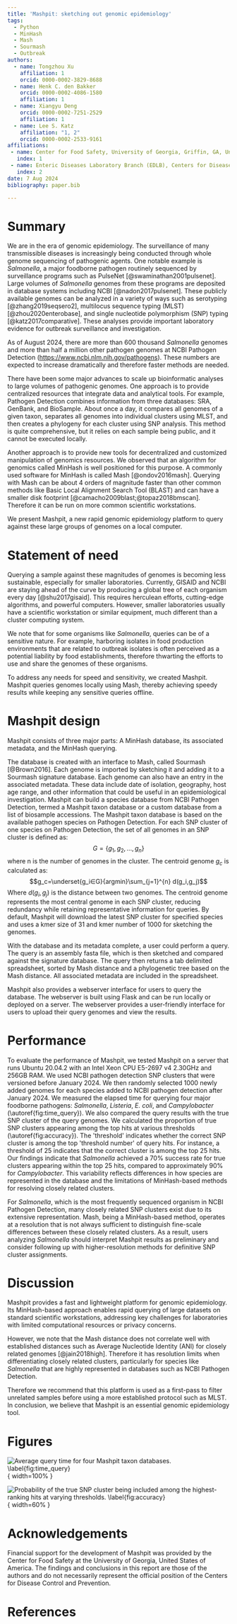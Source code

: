 ```yaml
---
title: 'Mashpit: sketching out genomic epidemiology'
tags:
  - Python
  - MinHash 
  - Mash
  - Sourmash
  - Outbreak
authors:
  - name: Tongzhou Xu
    affiliation: 1
    orcid: 0000-0002-3829-8688
  - name: Henk C. den Bakker
    orcid: 0000-0002-4086-1580
    affiliation: 1
  - name: Xiangyu Deng
    orcid: 0000-0002-7251-2529
    affiliation: 1
  - name: Lee S. Katz
    affiliation: "1, 2"
    orcid: 0000-0002-2533-9161
affiliations:
 - name: Center for Food Safety, University of Georgia, Griffin, GA, United States of America
   index: 1
 - name: Enteric Diseases Laboratory Branch (EDLB), Centers for Disease Control and Prevention, Atlanta, GA, United States of America
   index: 2
date: 7 Aug 2024
bibliography: paper.bib

---
```


# Summary

We are in the era of genomic epidemiology.
The surveillance of many transmissible diseases is increasingly being conducted through whole genome sequencing of pathogenic agents. 
One notable example is _Salmonella_, a major foodborne pathogen routinely sequenced by surveillance programs such as PulseNet [@swaminathan2001pulsenet]. 
Large volumes of _Salmonella_ genomes from these programs are deposited in database systems including NCBI [@nadon2017pulsenet]. 
These publicly available genomes can be analyzed in a variety of ways such as serotyping [@zhang2019seqsero2],
multilocus sequence typing (MLST) [@zhou2020enterobase], and single nucleotide polymorphism (SNP) typing [@katz2017comparative].
These analyses provide important laboratory evidence for outbreak surveillance and investigation.

As of August 2024, there are more than 600 thousand _Salmonella_ genomes and more than half a million other pathogen genomes at NCBI Pathogen Detection (https://www.ncbi.nlm.nih.gov/pathogens).
These numbers are expected to increase dramatically and therefore faster methods are needed.

There have been some major advances to scale up bioinformatic analyses to large volumes of pathogenic genomes.
One approach is to provide centralized resources that integrate data and analytical tools.
For example, Pathogen Detection combines information from three databases: SRA, GenBank, and BioSample.
About once a day, it compares all genomes of a given taxon, separates all genomes into individual clusters using MLST, and then creates a phylogeny for each cluster using SNP analysis.
This method is quite comprehensive, but it relies on each sample being public, and it cannot be executed locally.

Another approach is to provide new tools for decentralized and customized manipulation of genomics resources.
We observed that an algorithm for genomics called MinHash is well positioned for this purpose.
A commonly used software for MinHash is called Mash [@ondov2016mash].
Querying with Mash can be about 4 orders of magnitude faster than other common methods like Basic Local Alignment Search Tool (BLAST) and can have a smaller disk footprint [@camacho2009blast;@topaz2018bmscan].
Therefore it can be run on more common scientific workstations.

We present Mashpit, a new rapid genomic epidemiology platform to query against these large groups of genomes on a local computer.

# Statement of need 

Querying a sample against these magnitudes of genomes is becoming less sustainable, especially for smaller laboratories.
Currently, GISAID and NCBI are staying ahead of the curve by producing a global tree of each organism every day [@shu2017gisaid].
This requires herculean efforts, cutting-edge algorithms, and powerful computers.
However, smaller laboratories usually have a scientific workstation or similar equipment, much different than a cluster computing system.

We note that for some organisms like _Salmonella_, queries can be of a sensitive nature.
For example, harboring isolates in food production environments that are related to outbreak isolates is often perceived as a potential liability by food establishments, therefore thwarting the efforts to use and share the genomes of these organisms.

To address any needs for speed and sensitivity, we created Mashpit.
Mashpit queries genomes locally using Mash, thereby achieving speedy results while keeping any sensitive queries offline.

# Mashpit design

Mashpit consists of three major parts: A MinHash database, its associated metadata, and the MinHash querying.

The database is created with an interface to Mash, called Sourmash [@Brown2016].
Each genome is imported by sketching it and adding it to a Sourmash signature database.
Each genome can also have an entry in the associated metadata.
These data include date of isolation, geography, host age range, and other information that could be useful in an epidemiological investigation.
Mashpit can build a species database from NCBI Pathogen Detection, termed a Mashpit taxon database or a custom database from a list of biosample accessions. The Mashpit taxon database is based on the available pathogen species on Pathogen Detection. For each SNP cluster of one species on Pathogen Detection, the set of all genomes in an SNP cluster is defined as:
$$G=\{g_1,g_2,…,g_n\}$$
where n is the number of genomes in the cluster.
The centroid genome $g_c$ is calculated as:
$$g_c=\underset{g_i∈G}{argmin}\sum_{j=1}^{n} d(g_i,g_j)$$
Where $d(g_i,g_j)$ is the distance between two genomes.
The centroid genome represents the most central genome in each SNP cluster, reducing redundancy while retaining representative information for queries. By default, Mashpit will download the latest SNP cluster for specified species and uses a kmer size of 31 and kmer number of 1000 for sketching the genomes. 

With the database and its metadata complete, a user could perform a query.
The query is an assembly fasta file, which is then sketched and compared against the signature database.
The query then returns a tab delimited spreadsheet, sorted by Mash distance and a phylogenetic tree based on the Mash distance.
All associated metadata are included in the spreadsheet.

Mashpit also provides a webserver interface for users to query the database. 
The webserver is built using Flask and can be run locally or deployed on a server. 
The webserver provides a user-friendly interface for users to upload their query genomes and view the results.

# Performance
To evaluate the performance of Mashpit, we tested Mashpit on a server that runs Ubuntu 20.04.2 with an Intel Xeon CPU E5-2697 v4 2.30GHz and 256GB RAM.
We used NCBI pathogen detection SNP clusters that were versioned before January 2024. We then randomly selected 1000 newly added genomes for each species added to NCBI pathogen detection after January 2024. 
We measured the elapsed time for querying four major foodborne pathogens: _Salmonella_, _Listeria_, _E. coli_, and _Campylobacter_ (\autoref{fig:time_query}).
We also compared the query results with the true SNP cluster of the query genomes. 
We calculated the proportion of true SNP clusters appearing among the top hits at various thresholds (\autoref{fig:accuracy}). 
The 'threshold' indicates whether the correct SNP cluster is among the top 'threshold number' of query hits. 
For instance, a threshold of 25 indicates that the correct cluster is among the top 25 hits. 
Our findings indicate that _Salmonella_ achieved a 70% success rate for true clusters appearing within the top 25 hits, compared to approximately 90% for _Campylobacter_. This variability reflects differences in how species are represented in the database and the limitations of MinHash-based methods for resolving closely related clusters.

For _Salmonella_, which is the most frequently sequenced organism in NCBI Pathogen Detection, many closely related SNP clusters exist due to its extensive representation. Mash, being a MinHash-based method, operates at a resolution that is not always sufficient to distinguish fine-scale differences between these closely related clusters. 
As a result, users analyzing _Salmonella_ should interpret Mashpit results as preliminary and consider following up with higher-resolution methods for definitive SNP cluster assignments.

# Discussion

Mashpit provides a fast and lightweight platform for genomic epidemiology. 
Its MinHash-based approach enables rapid querying of large datasets on standard scientific workstations, addressing key challenges for laboratories with limited computational resources or privacy concerns.

However, we note that the Mash distance does not correlate well with established distances such as Average Nucleotide Identity (ANI) for closely related genomes [@jain2018high]. Therefore it has resolution limits when differentiating closely related clusters, particularly for species like _Salmonella_ that are highly represented in databases such as NCBI Pathogen Detection.

Therefore we recommend that this platform is used as a first-pass to filter unrelated samples before using a more established protocol such as MLST.
In conclusion, we believe that Mashpit is an essential genomic epidemiology tool.

# Figures

![Average query time for four Mashpit taxon databases. \label{fig:time_query}](figure_1.png){ width=100% }

![Probability of the true SNP cluster being included among the highest-ranking hits at varying thresholds. \label{fig:accuracy}](figure_2.png){ width=60% }

# Acknowledgements

Financial support for the development of Mashpit was provided by the Center for Food Safety at the University of Georgia, United States of America.
The findings and conclusions in this report are those of the authors and do not necessarily represent the official position of the Centers for Disease Control and Prevention.

# References

